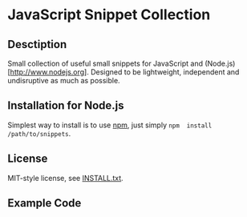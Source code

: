 JavaScript Snippet Collection
=============================

Desctiption
-----------

Small collection of useful small snippets for JavaScript and 
(Node.js)[http://www.nodejs.org]. Designed to be lightweight, independent and 
undisruptive as much as possible.

Installation for Node.js
------------------------

Simplest way to install is to use [npm](http://npmjs.org/), just simply `npm 
install /path/to/snippets`.

License
-------

MIT-style license, see [INSTALL.txt](http://github.com/jheusala/js-snippets/blob/master/LICENSE.txt).

Example Code
------------

